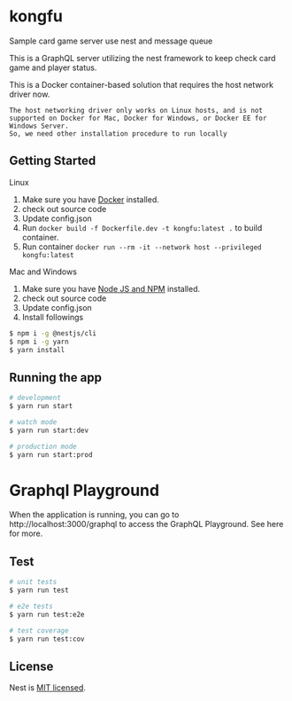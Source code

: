 # kongfu
Sample card game server use nest and message queue

This is a GraphQL server utilizing the nest framework to keep check card game and player status.

This is a Docker container-based solution that requires the host network driver now.
```
The host networking driver only works on Linux hosts, and is not supported on Docker for Mac, Docker for Windows, or Docker EE for Windows Server.
So, we need other installation procedure to run locally
```
## Getting Started

Linux 
1. Make sure you have [Docker](https://www.docker.com/) installed.
2. check out source code
3. Update config.json
4. Run `docker build -f Dockerfile.dev -t kongfu:latest .` to build container.
5. Run container `docker run --rm -it --network host --privileged kongfu:latest`


Mac and Windows
1. Make sure you have [Node JS and NPM](https://nodejs.org/en/download/) installed.
2. check out source code
3. Update config.json
4. Install followings
```bash
$ npm i -g @nestjs/cli
$ npm i -g yarn
$ yarn install
```

## Running the app

```bash
# development
$ yarn run start

# watch mode
$ yarn run start:dev

# production mode
$ yarn run start:prod
```

# Graphql Playground
When the application is running, you can go to http://localhost:3000/graphql to access the GraphQL Playground. See here for more.

## Test

```bash
# unit tests
$ yarn run test

# e2e tests
$ yarn run test:e2e

# test coverage
$ yarn run test:cov
```

## License

Nest is [MIT licensed](LICENSE).
